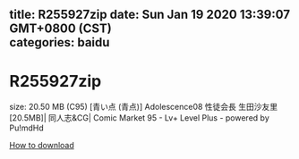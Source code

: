 
title: R255927zip
date: Sun Jan 19 2020 13:39:07 GMT+0800 (CST)    
categories: baidu
---

# R255927zip
size: 20.50 MB
 (C95) [青い点 (青点)] Adolescence08 性徒会長 生田沙友里 [20.5MB]| 同人志&CG| Comic Market 95 - Lv+ Level Plus - powered by Pu!mdHd
 

[How to download](https://bpcam.bemobtrk.com/go/2ceec3aa-1ca2-46d6-b9ff-aaa5c184517c?jno=4825)